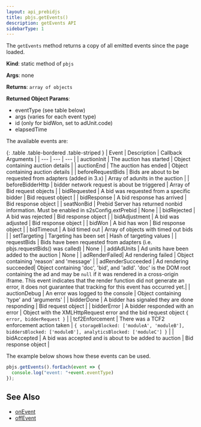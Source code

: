 ```yaml
---
layout: api_prebidjs
title: pbjs.getEvents()
description: getEvents API
sidebarType: 1
---
```


The `getEvents` method returns a copy of all emitted events since the page loaded.

**Kind**: static method of `pbjs`

**Args**: none

**Returns**: `array of objects`

**Returned Object Params**:

* eventType (see table below)
* args (varies for each event type)
* id (only for bidWon, set to adUnit.code)
* elapsedTime

The available events are:

{: .table .table-bordered .table-striped }
| Event         | Description                             | Callback Arguments |
| --- | --- | --- |
| auctionInit   | The auction has started                 | Object containing auction details |
| auctionEnd    | The auction has ended                   | Object containing auction details |
| beforeRequestBids | Bids are about to be requested from adapters (added in 3.x) | Array of adunits in the auction |
| beforeBidderHttp | bidder network request is about be triggered | Array of Bid request objects |
| bidRequested  | A bid was requested from a specific bidder | Bid request object |
| bidResponse   | A bid response has arrived              | Bid response object |
| seatNonBid    | Prebid Server has returned nonbid information. Must be enabled in s2sConfig.extPrebid | None |
| bidRejected   | A bid was rejected                      | Bid response object |
| bidAdjustment | A bid was adjusted                      | Bid response object |
| bidWon        | A bid has won                           | Bid response object |
| bidTimeout    | A bid timed out                         | Array of objects with timed out bids |
| setTargeting  | Targeting has been set                  | Hash of targeting values |
| requestBids   | Bids have been requested from adapters (i.e. pbjs.requestBids() was called) | None |
| addAdUnits    | Ad units have been added to the auction | None |
| adRenderFailed| Ad rendering failed | Object containing 'reason' and 'message' |
| adRenderSucceeded | Ad rendering succeeded| Object containing 'doc', 'bid', and 'adId'. 'doc' is the DOM root containing the ad and may be `null` if it was rendered in a cross-origin iframe. This event indicates that the render function did not generate an error, it does not guarantee that tracking for this event has occurred yet.|
| auctionDebug  | An error was logged to the console | Object containing 'type' and 'arguments' |
| bidderDone    | A bidder has signaled they are done responding | Bid request object |
| bidderError    | A bidder responded with an error | Object with the XMLHttpRequest error and the bid request object `{ error, bidderRequest }` |
| tcf2Enforcement | There was a TCF2 enforcement action taken | `{ storageBlocked: ['moduleA', 'moduleB'], biddersBlocked: ['moduleB'], analyticsBlocked: ['moduleC'] }` |
| bidAccepted | A bid was accepted and is about to be added to auction | Bid response object |

The example below shows how these events can be used.

```javascript
pbjs.getEvents().forEach(event => {
  console.log("event: "+event.eventType)
});
```

## See Also

* [onEvent](/dev-docs/publisher-api-reference/onEvent.html)
* [offEvent](/dev-docs/publisher-api-reference/offEvent.html)
